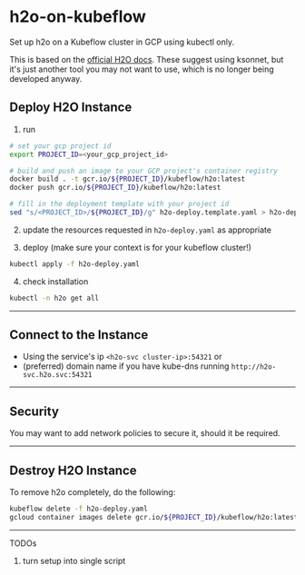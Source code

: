 # h2o-on-kubeflow
Set up h2o on a Kubeflow cluster in GCP using kubectl only. 

This is based on the [official H2O docs](https://github.com/h2oai/h2o-kubeflow).
These suggest using ksonnet, but it's just another tool you may not want to use, which is no longer being developed anyway.


## Deploy H2O Instance
1. run
```bash
# set your gcp project id
export PROJECT_ID=<your_gcp_project_id>

# build and push an image to your GCP project's container registry 
docker build . -t gcr.io/${PROJECT_ID}/kubeflow/h2o:latest
docker push gcr.io/${PROJECT_ID}/kubeflow/h2o:latest

# fill in the deployment template with your project id
sed "s/<PROJECT_ID>/${PROJECT_ID}/g" h2o-deploy.template.yaml > h2o-deploy.yaml
```

2. update the resources requested in `h2o-deploy.yaml` as appropriate

3. deploy (make sure your context is for your kubeflow cluster!)
```bash
kubectl apply -f h2o-deploy.yaml
```

4. check installation
```bash
kubectl -n h2o get all
```


---
## Connect to the Instance

- Using the service's ip `<h2o-svc cluster-ip>:54321` or 
- (preferred) domain name if you have kube-dns running `http://h2o-svc.h2o.svc:54321`


---
## Security
You may want to add network policies to secure it, should it be required.

---
## Destroy H2O Instance
To remove h2o completely, do the following:
```bash
kubeflow delete -f h2o-deploy.yaml
gcloud container images delete gcr.io/${PROJECT_ID}/kubeflow/h2o:latest
```


---
TODOs
1. turn setup into single script